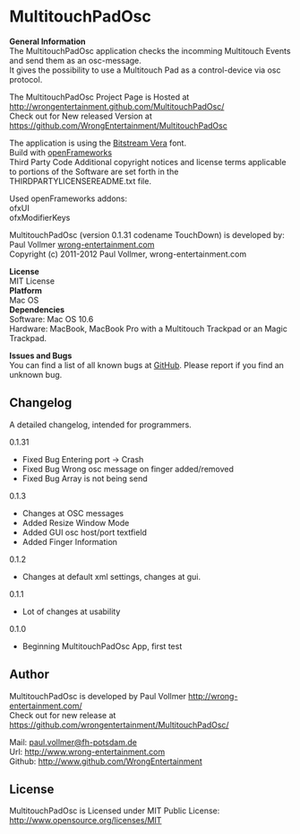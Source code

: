 # MultitouchPadOsc  
  
**General Information**  
The MultitouchPadOsc application checks the incomming Multitouch Events and send them as an osc-message.  
It gives the possibility to use a Multitouch Pad as a control-device via osc protocol.  
  
The MultitouchPadOsc Project Page is Hosted at http://wrongentertainment.github.com/MultitouchPadOsc/  
Check out for New released Version at https://github.com/WrongEntertainment/MultitouchPadOsc  
  
The application is using the [Bitstream Vera](http://ftp.gnome.org/pub/GNOME/sources/ttf-bitstream-vera/1.10/) font.  
Build with [openFrameworks](http://www.openframeworks.cc)  
Third Party Code Additional copyright notices and license terms applicable to portions of the Software are set forth in the THIRDPARTYLICENSEREADME.txt file.  
  
Used openFrameworks addons:  
ofxUI  
ofxModifierKeys  
  
MultitouchPadOsc (version 0.1.31 codename TouchDown) is developed by:  
Paul Vollmer [wrong-entertainment.com](http://wrong-entertainment.com)  
Copyright (c) 2011-2012 Paul Vollmer, wrong-entertainment.com  
  
  
**License**  
MIT License  
**Platform**  
Mac OS  
**Dependencies**  
Software: Mac OS 10.6  
Hardware: MacBook, MacBook Pro with a Multitouch Trackpad or an Magic Trackpad.
  
**Issues and Bugs**  
You can find a list of all known bugs at [GitHub](https://github.com/wrongentertainment/multitouchpadosc/issues). Please report if you find an unknown bug.  
  
  
## Changelog  
A detailed changelog, intended for programmers.  
  
0.1.31  
- Fixed Bug Entering port -> Crash  
- Fixed Bug Wrong osc message on finger added/removed  
- Fixed Bug Array is not being send  
  
0.1.3  
- Changes at OSC messages  
- Added Resize Window Mode  
- Added GUI osc host/port textfield  
- Added Finger Information  
  
0.1.2  
- Changes at default xml settings, changes at gui.  
  
0.1.1  
- Lot of changes at usability  
  
0.1.0  
- Beginning MultitouchPadOsc App, first test  
  
  
## Author
MultitouchPadOsc is developed by Paul Vollmer http://wrong-entertainment.com/  
Check out for new release at https://github.com/wrongentertainment/MultitouchPadOsc/  
  
Mail: paul.vollmer@fh-potsdam.de  
Url: http://www.wrong-entertainment.com  
Github: http://www.github.com/WrongEntertainment  
  
  
## License  
MultitouchPadOsc is Licensed under MIT Public License: http://www.opensource.org/licenses/MIT  
